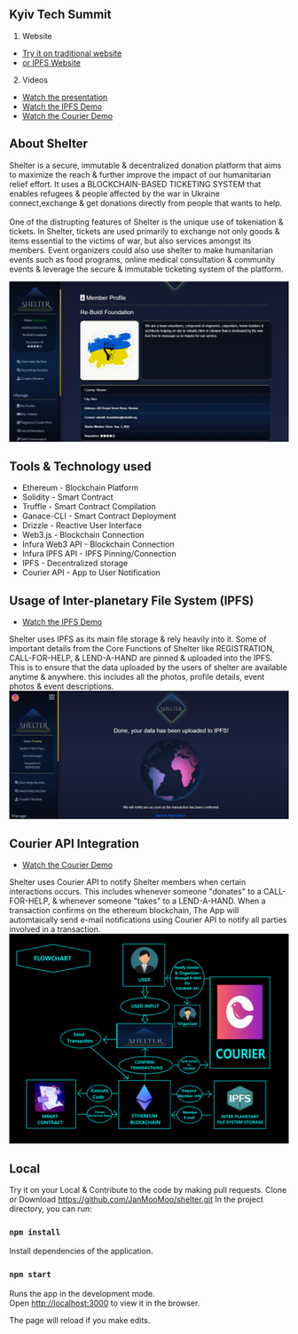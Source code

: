 
## Kyiv Tech Summit 

1. Website <br />
* [Try it on traditional website](https://shelter.services) <br />
* [or IPFS Website](https://shelter.on.fleek.co) <br />

2. Videos <br />
* [Watch the presentation](https://youtu.be/4S_hRp-6A5k) <br />
* [Watch the IPFS Demo](https://youtu.be/o7eD2ZSegaU) <br />
* [Watch the Courier Demo](https://www.youtube.com/watch?v=IHcFzBsdCZ0&t=74s) <br />

## About Shelter
Shelter is a secure, immutable & decentralized donation platform that aims to maximize the reach & further improve the impact of our humanitarian relief effort. It uses a BLOCKCHAIN-BASED TICKETING SYSTEM that enables refugees & people affected by the war in Ukraine connect,exchange & get donations directly from people that wants to help.
<br />
<br />
One of the distrupting features of Shelter is the unique use of tokeniation & tickets. In Shelter, tickets are used primarily to exchange not only goods & items essential to the victims of war, but also services amongst its members. Event organizers could also use shelter to make humanitarian events such as food programs, online medical consultation & community events & leverage the secure & immutable ticketing system of the platform.



![ReadPhoto](readphoto.png)
<br />

## Tools & Technology used
* Ethereum - Blockchain Platform          <br/>
* Solidity - Smart Contract          <br/>
* Truffle - Smart Contract Compilation       <br/>
* Ganace-CLI - Smart Contract Deployment     <br/>
* Drizzle - Reactive User Interface    <br/>
* Web3.js - Blockchain Connection      <br/>
* Infura Web3 API - Blockchain Connection    <br/>
* Infura IPFS API - IPFS Pinning/Connection    <br/>
* IPFS - Decentralized storage   <br/>
* Courier API - App to User Notification   <br/>


## Usage of Inter-planetary File System (IPFS)
* [Watch the IPFS Demo](https://youtu.be/o7eD2ZSegaU) <br />

Shelter uses IPFS as its main file storage & rely heavily into it. Some of important details from the Core Functions of Shelter like REGISTRATION, CALL-FOR-HELP, & LEND-A-HAND are pinned & uploaded into the IPFS.
This is to ensure that the data uploaded by the users of shelter are available anytime & anywhere. this includes all the photos, profile details, event photos & event descriptions.
<br />
![ReadPhoto](readphoto2.png)
<br />

## Courier API Integration

* [Watch the Courier Demo](https://www.youtube.com/watch?v=IHcFzBsdCZ0&t=74s) <br />

Shelter uses Courier API to notify Shelter members when certain interactions occurs.
This includes whenever someone "donates" to a CALL-FOR-HELP,
& whenever someone "takes" to a LEND-A-HAND.
When a transaction confirms on the ethereum blockchain,
The App will automtaically send e-mail notifications using Courier API
to notify all parties involved in a transaction.
<br />
![ReadPhoto](readphoto3.png)
<br />

## Local
Try it on your Local & Contribute to the code by making pull requests.
Clone or Download https://github.com/JanMooMoo/shelter.git
In the project directory, you can run:

### `npm install`
Install dependencies of the application.

### `npm start`

Runs the app in the development mode.<br />
Open [http://localhost:3000](http://localhost:3000) to view it in the browser.

The page will reload if you make edits.<br />

